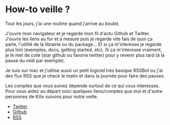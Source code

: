 # How-to veille ?


Tout les jours, j'ai une routine quand j'arrive au boulot.

J'ouvre mon navigateur et je regarde mon fil d'actu Github et Twitter.
J'ouvre les liens au fur et à mesure puis je regarde vite fais de quoi ça parle, l'utilité de la librairie ou du package... Et si ça m'interesse je regarde plus loin (exemples, docs, getting started, etc). Si ça m'interesse vraiment, je le met de coté (star github ou favorie twitter) pour y revenir plus tard (à la pause du midi par exemple).

Je suis sur mac et j'utilise aussi un petit logiciel très basique RSSBot ou j'ai des flux RSS que je check le matin et dans la journée pour faire des pauses.

Les comptes que vous suivez dépende surtout de ce qui vous interesses. Pour vous aidez au départ voici quelques liens/comptes que moi et d'autre personnes de Kilix suivons pour notre veille.

- [Twitter](/chapter1.md)
- [Github](/github.md) 
- [RSS](/liens-site.md)